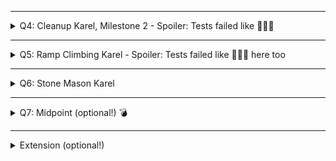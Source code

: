 
<hr />
<details>
<summary>Q4: Cleanup Karel, Milestone 2 - Spoiler: Tests failed like 🦾😀😂</summary>
<details open>
<summary>Description</summary>
Karel has a bit of spring cleaning to do! Karel's world will have beepers in some positions in the bottom row; write a program to have Karel walk across the bottom row and, at each position, pick up a beeper only if one is present. Notice that you've already written the code to check if a beeper is present and only pick up a beeper if one is there from the previous milestone -- you should use your code from the previous milestone as a helper function to help with the decomposition of this problem!

Additionally, note that Karel's starting position will never contain a beeper, so there's no need to check it.

For example, if this is the initial starting world, with some beepers in the first row:

<br />
<img width="600px" src="https://static.us.edusercontent.com/files/wrFTLPTbItmNInxXGsu6vf6Z" />
<br />

This should be the end result, with a clear bottom row:

<br />
<img width="600px" src="https://static.us.edusercontent.com/files/pR9y61NWe7bH7kJ5QaaIlOhn" />
<br />

We've provided you two worlds on which to test your code. You can toggle between them by changing the very last line in the file from run_karel_program('Cleanup1.w') to run_karel_program('Cleanup2.w') (and vice versa) -- you will likely need to press Run (it's fine if you do so without any code written) for the world change to take effect.
</details>
<details>
<summary>Code</summary>

`CleanupKarel.py`
```python
from karel.stanfordkarel import *

"""
File: CleanupKarel.py
--------------------
When you finish writing this file, CleanupKarel should be able to
pick up all beepers from the first row of any sized world and
end in the bottom right corner facing East.
"""

def main():
    """
    You should write your code to make Karel do its task in
    this function. Make sure to delete the 'pass' line before
    starting to write your own code. You should also delete this
    comment and replace it with a better, more descriptive one.
    """
    while no_beepers_present():
        move()
        if beepers_present():
            while beepers_present():
                pick_beeper()

if __name__ == '__main__':
    run_karel_program('Cleanup1.w')
```

`Cleanup1.w`
```yaml
Dimension: (5, 5)
Beeper: (2, 1); 1
Beeper: (4, 1); 1
Beeper: (5, 1); 1
Karel: (1, 1); east
BeeperBag: 0
```

This code executed with no
evident drawback, but at submit time, it exploded 🦾😍:

```text
Test failed!
	Student program crashed with this error:
	File "/home/CleanupKarel.py", line 19, in main
	    if front_is_clear():
	KarelInfiniteException: Executed more than 20000 commands - Karel might be stuck in an infinite loop!
```

After a "little" logic improvement, it passed the tests:

`CleanupKarel.py`
```python
while front_is_clear():
        move()
        if beepers_present():
            while beepers_present():
                pick_beeper()
```

`Cleanup2.w`
```yaml
Dimension: (7, 4)
Beeper: (2, 1); 1
Beeper: (5, 1); 1
Beeper: (3, 1); 1
Beeper: (7, 1); 1
Karel: (1, 1); east
BeeperBag: 0
```
</details>
</details>

<hr />
<details>
<summary>Q5: Ramp Climbing Karel - Spoiler: Tests failed like 🦾😳😂 here too</summary>
<details open>
<summary>Description</summary>
Write a program that has Karel draw a diagonal line across the world, with a slope of ½, like so:

<br />
<img width="600px" src="https://static.us.edusercontent.com/files/19era4m85IbSZmbhWQPzhwVP" />
<br />

The key to drawing a diagonal line with slope ½ is to move two steps forward and one step up between each beeper. In this problem you can and should assume that the world is an odd number of columns across. Solving the problem for even columns as well is much harder and would count as an "extension".

You should assume

- Karel always begins at the bottom left corner of and empty world facing East.
- You may assume that the world is an odd number of columns across
- Karel's bag has infinite beepers.
- It does not matter which direction Karel ends up facing.
- The world is always square (the world's height is the same as its width)

We've provided you three worlds on which to test your code. You can toggle between them by changing the very last line in the file from run_karel_program('RampKarel1.w') to run_karel_program('RampKarel2.w') or run_karel_program('RampKarel3.w') -- you will likely need to press Run (it's fine if you do so without any code written) for the world change to take effect. RampKarel1 is a 7x7 world, RampKarel2 is a 3x3 world, and RampKarel3 is a 25x25 world.
</details>
<details>
<summary>Code</summary>

`RampClimbingKarel.py`
```python
from karel.stanfordkarel import *

"""
File: RampClimbingKarel.py
--------------------
When you finish writing this file, RampClimbingKarel should be
able to draw a line with slope 1/2 in any odd sized world
"""

def main():
    """
    You should write your code to make Karel do its task in
    this function. Make sure to delete the 'pass' line before
    starting to write your own code. You should also delete this
    comment and replace it with a better, more descriptive one.
    """
    while front_is_clear():
        pump_up_the_volume()

def pump_up_the_volume():
    put_beeper()
    double_move()
    turn_left()
    move()
    turn_right()

def turn_right():
    turn_left()
    turn_left()
    turn_left()

def double_move():
    move()
    move()


if __name__ == '__main__':
    run_karel_program('RampKarel1.w')
```

Not too surprisingly, this code had a hiccup too.

At first, the returned message looked a bit cryptic:

```text
Test failed!

BEEPERS: (7, 4) had 0, expected 1
```

🤔

Checking better, I forgot to put the last `beeper`:

<img src="imgs/Q5-failed.png">

Let's fix that:

`RampClimbingKarel.py`
```python
def main():
    while front_is_clear():
        pump_up_the_volume()
    put_beeper()
```

✅

`RampKarel1.w`
```yaml
Dimension: (7, 7)
BeeperBag: INFINITY
```

`RampKarel2.w`
```yaml
Dimension: (3, 3)
BeeperBag: INFINITY
```

`RampKarel3.w`
```yaml
Dimension: (25, 25)
BeeperBag: INFINITY
```
</details>
</details>

<hr />
<details>
<summary>Q6: Stone Mason Karel</summary>
<details open>
<summary>Description</summary>
Your next task is to repair the damage done to the Stanford Main Quad in the 1989 Loma Prieta earthquake. In particular, Karel should repair a set of arches where some of the stones (represented by beepers, of course) are missing from the columns supporting the arches, as illustrated in the figure below.

<br />
<img width="600px" src="https://static.us.edusercontent.com/files/6gHfxhu8FwoTsIaHSPAH4c7q" />
<br />

Your program should work on the world shown above, but it should be general enough to handle any world that meets the basic conditions outlined at the end of this problem.

<b>There are three example worlds here, and your program should work correctly in all of them.</b> You can toggle between them by changing the very last line in the file from run_karel_program('SampleQuad1.w') to run_karel_program('SampleQuad2.w') or run_karel_program('SampleQuad3.w') -- you will likely need to press Run (it's fine if you do so without any code written) for the world change to take effect.


When Karel is done, the missing stones in the columns should be replaced by beepers, so that the final picture resulting from the initial world shown in Figure 5 would look like the illustration below.

<br />
<img width="600px" src="https://static.us.edusercontent.com/files/CnXs0mvxKMChNPSIcTtaLHnc" />
<br />

Karel’s final location and the final direction Karel is facing at the end of the run do not matter. Karel may count on the following facts about the world:

- Karel starts at the corner where 1st Avenue and 1st Street meet, facing east, with an infinite number of beepers in Karel’s beeper bag. The first column should be built on 1st Avenue.
- The columns are always exactly four Avenues apart, so they would be built on 1st Avenue, 5th Avenue, 9th Avenue, and so on.
- The final column will always have a wall immediately after it. Although this wall appears after 13th Avenue in the example figure, your program should work for any number of beeper columns.
- The top of a beeper column will always be marked by a wall. However, Karel cannot assume that columns are always five units high, or even that all columns within a given world are the same height.
- In an initial world, some columns may already contain beepers representing stones that are still in place. Your program should not put a second beeper on corners that already have beepers. Avenues that will not have columns will never contain existing beepers

</details>
<details>
<summary>Code</summary>

To my sadness, this passed the tests with no problems 🙀😁

`StoneMasonKarel.py`
```python
from karel.stanfordkarel import *

"""
File: StoneMasonKarel.py
------------------------
When you finish writing code in this file, StoneMasonKarel should be
able to solve the "repair the quad" problem from Assignment 1.
You should make sure that your program works for all of the
sample worlds supplied in the starter folder.
"""

def main():
    """
    You should write your code to make Karel do its task in
    this function. Make sure to delete the 'pass' line before
    starting to write your own code. You should also delete this
    comment and replace it with a better, more descriptive one.
    """
    while front_is_clear():
        logic_not_so_logic()
    pave_the_path_to_success()
    back_to_the_solid_foundation()

def pave_the_path_to_success():
    # while front_is_clear():
    if no_beepers_present():
        put_beeper()
    turn_left()
    while front_is_clear():
        move()
        while no_beepers_present():
            put_beeper()

def logic_not_so_logic():
    pave_the_path_to_success()
    back_to_the_solid_foundation()
    move_through_avenues()

def turn_around():
    turn_left()
    turn_left()

def turn_right():
    turn_left()
    turn_left()
    turn_left()

def back_to_the_solid_foundation():
    turn_around()
    while front_is_clear():
        move()
    turn_left()

def move_through_avenues():
    move()
    move()
    move()
    move()

if __name__ == '__main__':
    run_karel_program('SampleQuad1.w')
```

`SampleQuad1.w`
```yaml
Dimension: (13, 8)
Beeper: (1, 4); 1
Beeper: (1, 5); 1
Wall: (1, 6); South
Wall: (2, 6); West
Wall: (2, 7); South
Wall: (3, 7); West
Wall: (3, 8); South
Wall: (4, 7); West
Wall: (4, 7); South
Beeper: (5, 1); 1
Beeper: (5, 2); 1
Beeper: (5, 4); 1
Wall: (5, 6); West
Wall: (5, 6); South
Wall: (6, 6); West
Wall: (6, 7); South
Wall: (7, 7); West
Wall: (7, 8); South
Wall: (8, 7); West
Wall: (8, 7); South
Beeper: (9, 3); 1
Beeper: (9, 5); 1
Wall: (9, 6); West
Wall: (9, 6); South
Wall: (10, 6); West
Wall: (10, 7); South
Wall: (11, 7); West
Wall: (11, 8); South
Wall: (12, 7); West
Wall: (12, 7); South
Beeper: (13, 1); 1
Beeper: (13, 3); 1
Beeper: (13, 5); 1
Wall: (13, 6); West
Wall: (13, 6); South
BeeperBag: INFINITY
Karel: (1, 1); East
Speed: 0.5

```

`SampleQuad2.w`
```yaml
Dimension: (13, 9)
Beeper: (1, 1); 1
Beeper: (1, 2); 1
Wall: (1, 4); South
Wall: (2, 4); West
Wall: (2, 5); South
Wall: (3, 4); West
Wall: (3, 4); South
Wall: (4, 4); West
Wall: (4, 5); South
Beeper: (5, 1); 1
Wall: (5, 5); West
Beeper: (5, 5); 1
Wall: (5, 6); South
Wall: (6, 5); West
Wall: (6, 5); South
Wall: (7, 4); West
Wall: (7, 4); South
Wall: (8, 3); West
Wall: (8, 3); South
Wall: (9, 2); West
Wall: (9, 2); South
Wall: (10, 2); West
Wall: (10, 3); South
Wall: (11, 3); West
Wall: (11, 4); South
Wall: (12, 4); West
Wall: (12, 5); South
Beeper: (13, 1); 1
Beeper: (13, 3); 1
Wall: (13, 4); West
Wall: (13, 4); South
BeeperBag: INFINITY
Karel: (1, 1); East
Speed: 0.5
```

`SampleQuad3.w`
```yaml
Dimension: (5, 7)
Wall: (4, 5); west
Wall: (2, 5); south
Wall: (5, 2); south
Wall: (4, 3); east
Wall: (3, 5); north
Wall: (2, 4); west
Wall: (1, 3); north
Wall: (3, 5); west
Wall: (5, 2); west
Wall: (4, 4); west
Wall: (4, 3); north
Beeper: (5, 1); 1
Beeper: (1, 2); 1
Karel: (1, 1); east
BeeperBag: INFINITY
```

</details>
</details>

<hr />
<details>
<summary>Q7: Midpoint (optional!) 💣</summary>
<details open>
<summary>Description</summary>
As an exercise in solving algorithmic problems, program Karel to place a single beeper at the middle of 1st Street (aka Row). For example, say Karel starts in the 5x5 world pictured in the figure:

<br />
<img width="600px" src="https://static.us.edusercontent.com/files/pqkbrO0wYb8xNzxtFrfPIddw" />
<br />

Karel should end with Karel standing on a beeper in the following position:

<br />
<img width="600px" src="https://static.us.edusercontent.com/files/zGfurKGRTTf4nT9OmEo305HF" />
<br />

Note that the final configuration of the world should have only a single beeper at the midpoint of 1st Street. Along the way, Karel is allowed to place additional beepers wherever it wants to, but must pick them all up again before it finishes. Similarly, if Karel paints/colors any of the corners in the world, they must all be uncolored before Karel finishes.

In solving this problem, you may count on the following facts about the world:

- Karel starts at the bottom left corner, facing east, with an infinite number of beepers in its bag.
- The initial state of the world includes no interior walls or beepers.
- The world need not be square, but you may assume that it is at least as tall as it is wide.

Your program, moreover, can assume the following simplifications:

- If the width of the world is odd, Karel must put the beeper in the center square. If the width is even, Karel may drop the beeper on either of the two center squares.
- It does not matter which direction Karel is facing at the end of the run.

There are many different algorithms you can use to solve this problem so feel free to be creative!

You should make sure your program runs successfully in all of the following worlds (which are just a few different examples to test out the generality of your solution): Midpoint.w (default world), `Midpoint1.w`, `Midpoint2.w`, `Midpoint8.w` .

You can toggle between worlds by changing `Midpoint.w` in the last line of the file (which is currently `run_karel_program`('Midpoint.w') to the filename of your choice (make sure to include the quotation marks around the filename) and running your program.
</details>
<details>
<summary>Code</summary>

<details>
<summary>Python File</summary>

Annnnd now... the most awaited case 🥁

`Midpoint.py`
```python
from karel.stanfordkarel import *

"""
File: Midpoint.py
------------------------
Place a beeper on the middle of the first row.
"""

def main():
    """
    Your code here
    """
    # 1 BLACK
    paint_corner(BLACK)
    if front_is_blocked():
        put_beeper()
        paint_corner(BLANK)

    # 2 BLUE
    move()
    paint_corner(BLUE)
    if front_is_blocked():
        put_beeper()
        paint_corner(BLANK)
        turn_around()
        while front_is_clear():
            move()
            paint_corner(BLANK)

    # 3 CYAN
    move()
    paint_corner(CYAN)
    if front_is_blocked():
        paint_corner(BLANK)
        turn_around()
        while front_is_clear():
            move()
            if corner_color_is(BLUE):
                put_beeper()
            paint_corner(BLANK)

    # 4 DARK_GRAY
    move()
    paint_corner(DARK_GRAY)
    if front_is_blocked():
        paint_corner(BLANK)
        turn_around()
        while front_is_clear():
            move()
            if corner_color_is(CYAN):
                put_beeper()
            paint_corner(BLANK)

    # 5 GRAY
    move()
    paint_corner(GRAY)
    if front_is_blocked():
        paint_corner(BLANK)
        turn_around()
        while front_is_clear():
            move()
            if corner_color_is(GRAY):
                put_beeper()
            paint_corner(BLANK)

    # 6 GREEN
    move()
    paint_corner(GREEN)
    if front_is_blocked():
        paint_corner(BLANK)
        turn_around()
        while front_is_clear():
            move()
            if corner_color_is(CYAN):
                put_beeper()
            paint_corner(BLANK)

    # 7 LIGHT_GRAY
    move()
    paint_corner(LIGHT_GRAY)
    if front_is_blocked():
        paint_corner(BLANK)
        turn_around()
        while front_is_clear():
            move()
            if corner_color_is(DARK_GRAY):
                put_beeper()
            paint_corner(BLANK)

    # 8 MAGENTA
    move()
    paint_corner(MAGENTA)
    if front_is_blocked():
        paint_corner(BLANK)
        turn_around()
        while front_is_clear():
            move()
            if corner_color_is(GRAY):
                put_beeper()
            paint_corner(BLANK)

    # 9 ORANGE
    move()
    paint_corner(ORANGE)
    if front_is_blocked():
        paint_corner(BLANK)
        turn_around()
        while front_is_clear():
            move()
            if corner_color_is(GRAY):
                put_beeper()
            paint_corner(BLANK)

    # 10 PINK
    move()
    paint_corner(PINK)
    if front_is_blocked():
        paint_corner(BLANK)
        turn_around()
        while front_is_clear():
            move()
            if corner_color_is(GREEN):
                put_beeper()
            paint_corner(BLANK)

    # 11 RED
    move()
    paint_corner(RED)
    if front_is_blocked():
        paint_corner(BLANK)
        turn_around()
        while front_is_clear():
            move()
            if corner_color_is(GREEN):
                put_beeper()
            paint_corner(BLANK)

    # 12 WHITE
    move()
    paint_corner(WHITE)
    if front_is_blocked():
        paint_corner(BLANK)
        turn_around()
        while front_is_clear():
            move()
            if corner_color_is(LIGHT_GRAY):
                put_beeper()
            paint_corner(BLANK)

    # 13 YELLOW
    move()
    paint_corner(YELLOW)
    if front_is_blocked():
        paint_corner(BLANK)
        turn_around()
        while front_is_clear():
            move()
            if corner_color_is(LIGHT_GRAY):
                put_beeper()
            paint_corner(BLANK)

def turn_around():
   turn_left()
   turn_left()

if __name__ == '__main__':
    run_karel_program('Midpoint3.w')
```

<b>YES!</b>. This failed.

```text
Test failed!
	Student program crashed with this error:
	File "/home/Midpoint.py", line 115, in main
	    move()
	KarelCrashException: Karel crashed while on avenue 1 and street 1, facing West
	Invalid action: Karel attempted to move, but its front was blocked.
```

NOTE: will come back to this later!

And what about this mind 💥 solution from `Sahaj Singh`.

He used geometry to do the following:

<img src="imgs/q7-SahajSingh-solution.png" />
<details>
<summary>Sahaj Singh solution code</summary>

`ExtensionKarel.py`
```python
from karel.stanfordkarel import *

"""
File: Midpoint.py
------------------------
Place a beeper on the middle of the first row.
"""

def main():
    midpoint_of_square()

"""
Midpoint finder --
First use the diagonal to find the edge of the square (or assumed square)
Then of that edge, Make a downward slope of 1/2, which will find the midpoint of the base of square.
"""

def midpoint_of_square():
    face_east()
    # Finds the edge of the assumed square
    diagonal_of_square()
    # Finds the midpoint
    half_slope_stairs()

# Downward stairs: brings Karel down from the edge of the square.
# This is adjusted to work for both odd and even sqaures.

def half_slope_stairs():
    while no_beepers_present():
        face_south()
        if front_is_clear(): # This if else command is for the odd command to not break when it finds the south wall.
            move()
            if front_is_clear(): # This is the actual stairs function
                move()
                face_west() # Second "if-else command" is for the loop to not break in even world (after encountaring the south wall)
                move()
            else:
                put_beeper()# This "else command" supposed to work
                face_west() # in even square case
        else:
            put_beeper() # This else command supposed to work in odd case.
                         # and it also breaks this while loop
        half_slope_stairs() # This is a call back to the command

"""
Diagonal of square
This makes Karel run across diagonal, to find
a square if the world isn't exactly square.
"""

def diagonal_of_square():
    while front_is_clear():
        move()
        face_north()
        move()
        face_east()
        diagonal_of_square()

# Directions

def face_north():
    while not_facing_north():
        turn_left()

def face_west():
    while not_facing_west():
        turn_left()

def face_east():
    while not_facing_east():
        turn_left()

def face_south():
    while not_facing_south():
        turn_left()
```

</details>

</details>
<details>
<summary>Midpoint Files</summary>

`Midpoint1.w`
```yaml
Dimension: (1, 1)
BeeperBag: INFINITY
Karel: (1, 1); East
Speed: 0.75
```

`Midpoint2.w`
```yaml
Dimension: (2, 2)
Karel: (1, 1); east
BeeperBag: INFINITY
```

`Midpoint3.w`
```yaml
Dimension: (3, 2)
Karel: (1, 1); east
BeeperBag: INFINITY
```

`Midpoint4.w`
```yaml
Dimension: (4, 2)
Karel: (1, 1); east
BeeperBag: INFINITY
```

`Midpoint5.w`
```yaml
Dimension: (5, 10)
Karel: (1, 1); east
BeeperBag: INFINITY
```

`Midpoint6.w`
```yaml
Dimension: (6, 10)
Karel: (1, 1); east
BeeperBag: INFINITY
```

`Midpoint7.w`
```yaml
Dimension: (7, 10)
Karel: (1, 1); east
BeeperBag: INFINITY
```

`Midpoint8.w`
```yaml
Dimension: (8, 10)
Karel: (1, 1); east
BeeperBag: INFINITY
```

`Midpoint.w`
```yaml
Dimension: (9, 9)
Karel: (1, 1); east
BeeperBag: INFINITY
```

`Midpoint10.w`
```yaml
Dimension: (10, 10)
Karel: (1, 1); east
BeeperBag: INFINITY
```

`Midpoint11.w`
```yaml
Dimension: (11, 10)
Karel: (1, 1); east
BeeperBag: INFINITY
```

`Midpoint12.w`
```yaml
Dimension: (12, 10)
Karel: (1, 1); east
BeeperBag: INFINITY
```

`Midpoint13.w`
```yaml
Dimension: (13, 10)
Karel: (1, 1); east
BeeperBag: INFINITY
```

</details>

</details>
</details>

<hr />
<details>
<summary>Extension (optional!)</summary>
<details open>
<summary>Description</summary>
If you finish early, you may optionally write a Karel project of your own choice. Modify this file to use Karel to complete any task of your choosing! Extensions are a great chance for practice and to be creative. Make sure to write comments to explain what your program is doing and update the world to be appropriate for your program. (Notice that you can toggle the rows and columns of Karel's world, and if you right click Karel's world, you'll see a dropdown of other things you can do by clicking!)
</details>
<details>
<summary>Code</summary>

`ExtensionKarel.py`
```python
from karel.stanfordkarel import *

"""
File: ExtensionKarel.py
-----------------------
This file is for optional extension programs.
"""

def main():
    """
    You should write your code to make Karel do its task in
    this function. Make sure to delete the 'pass' line before
    starting to write your own code. You should also delete this
    comment and replace it with a better, more descriptive one.
    """
    crazy_swing()

def turn_right():
    turn_left()
    turn_left()
    turn_left()

def crazy_swing():
    while no_beepers_present():
        if front_is_clear():
            move()
            turn_right()
            if front_is_clear():
                move()
            turn_left()
            if front_is_clear():
                move()
        else:
            turn_left()
            turn_left()
            turn_right()

if __name__ == "__main__":
    run_karel_program()
```

</details>
</details>
